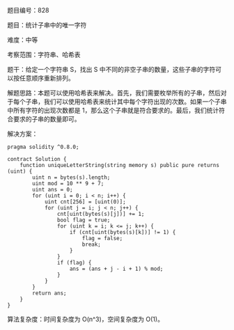 题目编号：828

题目：统计子串中的唯一字符

难度：中等

考察范围：字符串、哈希表

题干：给定一个字符串 S，找出 S 中不同的非空子串的数量，这些子串的字符可以按任意顺序重新排列。

解题思路：本题可以使用哈希表来解决。首先，我们需要枚举所有的子串，然后对于每个子串，我们可以使用哈希表来统计其中每个字符出现的次数。如果一个子串中所有字符的出现次数都是 1，那么这个子串就是符合要求的。最后，我们统计符合要求的子串的数量即可。

解决方案：

```solidity
pragma solidity ^0.8.0;

contract Solution {
    function uniqueLetterString(string memory s) public pure returns (uint) {
        uint n = bytes(s).length;
        uint mod = 10 ** 9 + 7;
        uint ans = 0;
        for (uint i = 0; i < n; i++) {
            uint cnt[256] = [uint(0)];
            for (uint j = i; j < n; j++) {
                cnt[uint(bytes(s)[j])] += 1;
                bool flag = true;
                for (uint k = i; k <= j; k++) {
                    if (cnt[uint(bytes(s)[k])] != 1) {
                        flag = false;
                        break;
                    }
                }
                if (flag) {
                    ans = (ans + j - i + 1) % mod;
                }
            }
        }
        return ans;
    }
}
```

算法复杂度：时间复杂度为 O(n^3)，空间复杂度为 O(1)。